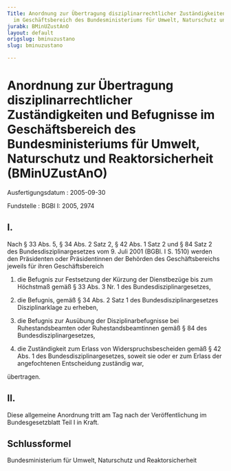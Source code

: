 ```yaml
---
Title: Anordnung zur Übertragung disziplinarrechtlicher Zuständigkeiten und Befugnisse
  im Geschäftsbereich des Bundesministeriums für Umwelt, Naturschutz und Reaktorsicherheit
jurabk: BMinUZustAnO
layout: default
origslug: bminuzustano
slug: bminuzustano

---
```


# Anordnung zur Übertragung disziplinarrechtlicher Zuständigkeiten und Befugnisse im Geschäftsbereich des Bundesministeriums für Umwelt, Naturschutz und Reaktorsicherheit (BMinUZustAnO)

Ausfertigungsdatum
:   2005-09-30

Fundstelle
:   BGBl I: 2005, 2974



## I.

Nach § 33 Abs. 5, § 34 Abs. 2 Satz 2, § 42 Abs. 1 Satz 2 und § 84 Satz
2 des Bundesdisziplinargesetzes vom 9. Juli 2001 (BGBl. I S. 1510)
werden den Präsidenten oder Präsidentinnen der Behörden des
Geschäftsbereichs jeweils für ihren Geschäftsbereich

1.  die Befugnis zur Festsetzung der Kürzung der Dienstbezüge bis zum
    Höchstmaß gemäß § 33 Abs. 3 Nr. 1 des Bundesdisziplinargesetzes,


2.  die Befugnis, gemäß § 34 Abs. 2 Satz 1 des Bundesdisziplinargesetzes
    Disziplinarklage zu erheben,


3.  die Befugnis zur Ausübung der Disziplinarbefugnisse bei
    Ruhestandsbeamten oder Ruhestandsbeamtinnen gemäß § 84 des
    Bundesdisziplinargesetzes,


4.  die Zuständigkeit zum Erlass von Widerspruchsbescheiden gemäß § 42
    Abs. 1 des Bundesdisziplinargesetzes, soweit sie oder er zum Erlass
    der angefochtenen Entscheidung zuständig war,



übertragen.


## II.

Diese allgemeine Anordnung tritt am Tag nach der Veröffentlichung im
Bundesgesetzblatt Teil I in Kraft.


## Schlussformel

Bundesministerium für Umwelt, Naturschutz und Reaktorsicherheit

